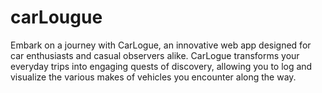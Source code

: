 # carLougue
Embark on a journey with CarLogue, an innovative web app designed for car enthusiasts and casual observers alike. CarLogue transforms your everyday trips into engaging quests of discovery, allowing you to log and visualize the various makes of vehicles you encounter along the way.

